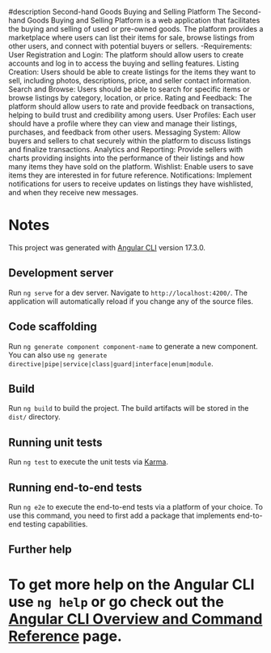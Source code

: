 #description 
Second-hand Goods Buying and Selling Platform
The Second-hand Goods Buying and Selling Platform is a web application that
facilitates the buying and selling of used or pre-owned goods. The platform provides a
marketplace where users can list their items for sale, browse listings from other users,
and connect with potential buyers or sellers.
-Requirements:
User Registration and Login: The platform should allow users to create accounts and
log in to access the buying and selling features.
Listing Creation: Users should be able to create listings for the items they want to sell,
including photos, descriptions, price, and seller contact information.
Search and Browse: Users should be able to search for specific items or browse
listings by category, location, or price.
Rating and Feedback: The platform should allow users to rate and provide feedback
on transactions, helping to build trust and credibility among users.
User Profiles: Each user should have a profile where they can view and manage their
listings, purchases, and feedback from other users.
Messaging System: Allow buyers and sellers to chat securely within the platform to
discuss listings and finalize transactions.
Analytics and Reporting: Provide sellers with charts providing insights into the
performance of their listings and how many items they have sold on the platform.
Wishlist: Enable users to save items they are interested in for future reference.
Notifications: Implement notifications for users to receive updates on listings they have
wishlisted, and when they receive new messages.
# Notes

This project was generated with [Angular CLI](https://github.com/angular/angular-cli) version 17.3.0.

## Development server

Run `ng serve` for a dev server. Navigate to `http://localhost:4200/`. The application will automatically reload if you change any of the source files.

## Code scaffolding

Run `ng generate component component-name` to generate a new component. You can also use `ng generate directive|pipe|service|class|guard|interface|enum|module`.

## Build

Run `ng build` to build the project. The build artifacts will be stored in the `dist/` directory.

## Running unit tests

Run `ng test` to execute the unit tests via [Karma](https://karma-runner.github.io).

## Running end-to-end tests

Run `ng e2e` to execute the end-to-end tests via a platform of your choice. To use this command, you need to first add a package that implements end-to-end testing capabilities.

## Further help

To get more help on the Angular CLI use `ng help` or go check out the [Angular CLI Overview and Command Reference](https://angular.io/cli) page.
===============================================================================================================================================================================================





